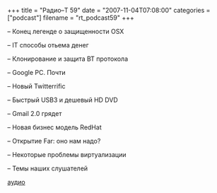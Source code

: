 +++
title = "Радио–Т 59"
date = "2007-11-04T07:08:00"
categories = ["podcast"]
filename = "rt_podcast59"
+++


– Конец легенде о защищенности OSX

– IT способы отьема денег

– Клонирование и защита BT протокола

– Google PC. Почти

– Новый Twitterrific

– Быстрый USB3 и дешевый HD DVD

– Gmail 2.0 грядет

– Новая бизнес модель RedHat

– Открытие Far: оно нам надо?

– Некоторые проблемы виртуализации

– Темы наших слушателей


[аудио](http://cdn.radio-t.com/rt_podcast59.mp3)
<audio src="http://cdn.radio-t.com/rt_podcast59.mp3" preload="none"></audio>

